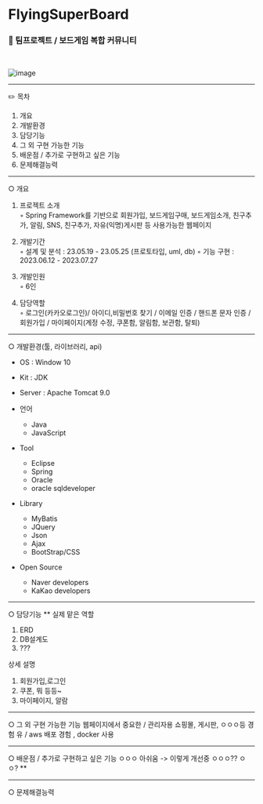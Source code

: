 # FlyingSuperBoard
<h3>🍃 팀프로젝트 / 보드게임 복합 커뮤니티</h3>

<br>  
  
![image](https://github.com/leeyoueun/FlyingSuperBoard/assets/138740005/201dd549-7799-4402-94de-71268a3ba9c1)

---
✏️ 목차
1. 개요
2. 개발환경
3. 담당기능
4. 그 외 구현 가능한 기능
5. 배운점 / 추가로 구현하고 싶은 기능
6. 문제해결능력

---
○ 개요

1. 프로젝트 소개<br>
   ◦ Spring Framework를 기반으로 회원가입, 보드게임구매, 보드게임소개, 친구추가, 알림, SNS, 친구추가, 자유(익명)게시판 등 사용가능한 웹페이지
   
2. 개발기간<br>
   ◦ 설계 및 분석 : 23.05.19 - 23.05.25 (프로토타입, uml, db)
   ◦ 기능 구현 : 2023.06.12 - 2023.07.27
3. 개발인원<br>
   ◦ 6인 
4. 담당역할<br>
   ◦ 로그인(카카오로그인)/ 아이디,비밀번호 찾기 / 이메일 인증 / 핸드폰 문자 인증 / 회원가입 / 마이페이지(계정 수정, 쿠폰함, 알림함, 보관함, 탈퇴)

---
○ 개발환경(툴, 라이브러리, api)
- OS : Window 10
  
- Kit : JDK
  
- Server : Apache Tomcat 9.0
   
- 언어
  - Java
  - JavaScript
        
- Tool
  - Eclipse
  - Spring
  - Oracle
  - oracle sqldeveloper
      
- Library
  - MyBatis
  - JQuery
  - Json
  - Ajax
  - BootStrap/CSS
    
- Open Source
  - Naver developers
  - KaKao developers

---
○ 담당기능
** 실제 맡은 역할 
1. ERD
2. DB설계도
3. ???

상세 설명
1. 회원가입,로그인
2. 쿠폰, 뭐 등등~
3. 마이페이지, 알람

---
○ 그 외 구현 가능한 기능
웹페이지에서 중요한 / 관리자용 쇼핑몰, 게시판, ㅇㅇㅇ등 경험 유 / aws 배포 경험 , docker 사용


---
○ 배운점 / 추가로 구현하고 싶은 기능
ㅇㅇㅇ 아쉬움
-> 이렇게 개선중
ㅇㅇㅇ??
ㅇㅇ?
**

---
○ 문제해결능력













